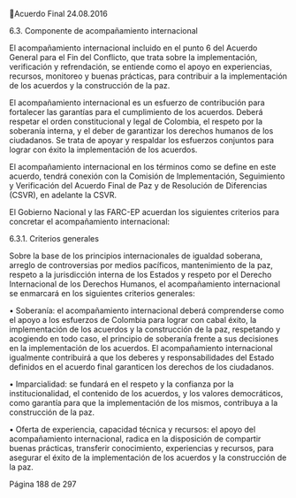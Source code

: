 Acuerdo Final 
24.08.2016 
 
 
 
6.3. Componente de acompañamiento internacional  
 
El acompañamiento internacional incluido en el punto 6 del Acuerdo General para el Fin del Conflicto, que 
trata sobre la implementación, verificación y refrendación, se entiende como el apoyo en experiencias, 
recursos,  monitoreo  y  buenas  prácticas,  para  contribuir  a  la  implementación  de  los  acuerdos  y  la 
construcción de la paz.  
 
El  acompañamiento  internacional  es  un  esfuerzo  de  contribución  para  fortalecer  las  garantías  para  el 
cumplimiento de los acuerdos. Deberá respetar el orden constitucional y legal de Colombia, el respeto 
por la soberanía interna, y el deber de garantizar los derechos humanos de los ciudadanos. Se trata de 
apoyar y respaldar los esfuerzos conjuntos para lograr con éxito la implementación de los acuerdos.  
  
El acompañamiento internacional en los términos como se define en este acuerdo, tendrá conexión con 
la Comisión de Implementación, Seguimiento y Verificación del Acuerdo Final de Paz y de Resolución de 
Diferencias (CSVR), en adelante la CSVR. 
 
El Gobierno Nacional y las FARC-EP acuerdan los siguientes criterios para concretar el acompañamiento 
internacional: 
 
6.3.1. Criterios generales 
 
Sobre la base de los principios internacionales de igualdad soberana, arreglo de controversias por medios 
pacíficos,  mantenimiento  de  la  paz,  respeto  a  la  jurisdicción  interna  de  los  Estados  y  respeto  por  el 
Derecho Internacional de los Derechos Humanos, el acompañamiento internacional se enmarcará en los 
siguientes criterios generales: 
 
• Soberanía: el acompañamiento internacional deberá comprenderse como el apoyo a los esfuerzos de 
Colombia para lograr con cabal éxito, la implementación de los acuerdos y la construcción de la paz, 
respetando  y  acogiendo  en  todo  caso,  el  principio  de  soberanía  frente  a  sus  decisiones  en  la 
implementación de los acuerdos. El acompañamiento internacional igualmente contribuirá a que los 
deberes y responsabilidades del Estado definidos en el acuerdo final garanticen los derechos de los 
ciudadanos.   
 
• Imparcialidad:  se  fundará  en  el  respeto  y  la  confianza  por  la  institucionalidad,  el  contenido  de  los 
acuerdos,  y  los  valores  democráticos,  como  garantía  para  que  la  implementación  de  los  mismos, 
contribuya a la construcción de la paz. 
 
• Oferta de experiencia, capacidad técnica y recursos: el apoyo del acompañamiento internacional, 
radica  en  la  disposición  de  compartir  buenas  prácticas,  transferir  conocimiento,  experiencias  y 
recursos, para asegurar el éxito de la implementación de los acuerdos y la construcción de la paz.  
 
 
 
 
Página 188 de 297 
 

